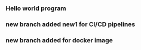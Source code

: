 ### Hello world program
### new branch added new1 for CI/CD pipelines
### new branch added for docker image
